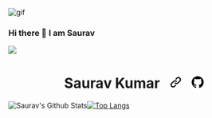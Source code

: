 <img width="440"   margin-left="auto"
  margin-right= "auto" src="https://media.giphy.com/media/WtTnAfZn6aVJfBzlN3/giphy.gif" alt="gif"> 


### Hi there 👋 I am Saurav

![](https://visitor-badge.glitch.me/badge?page_id=sauravkr818) 
<h1 align="center">
    Saurav Kumar&nbsp;&nbsp;&nbsp;<a href="https://sauravkr818.github.io/"><img height="24" width="24" src="./assets/link.svg" /></a>&nbsp;&nbsp;&nbsp;<a href="https://github.com/sauravkr818"><img height="24" width="24" src="./assets/github-mark.svg" /></a></h1>

<img align="left" alt="Saurav's Github Stats" src="https://github-readme-stats.vercel.app/api?username=sauravkr818&count_private=true&show_icons=true&hide_border=true&theme=radical" />

[![Top Langs](https://github-readme-stats.vercel.app/api/top-langs/?username=sauravkr818&layout=compact)](https://github.com/anuraghazra/github-readme-stats)


<!--
**sauravkr818/sauravkr818** is a ✨ _special_ ✨ repository because its `README.md` (this file) appears on your GitHub profile.

Here are some ideas to get you started:

- 🔭 I’m currently working on ...
- 🌱 I’m currently learning ...
- 👯 I’m looking to collaborate on ...
- 🤔 I’m looking for help with ...
- 💬 Ask me about ...
- 📫 How to reach me: ...
- 😄 Pronouns: ...
- ⚡ Fun fact: ...
-->
